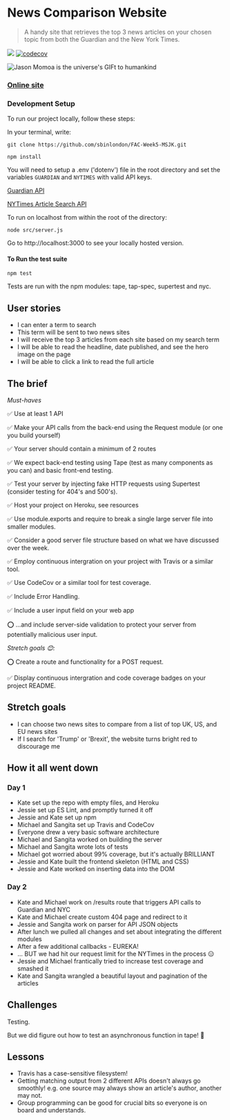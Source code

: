 # News Comparison Website

> A handy site that retrieves the top 3 news articles on your chosen topic from both the Guardian and the New York Times.

![](https://travis-ci.org/sbinlondon/FAC-Week5-MSJK.svg?branch=master)
[![codecov](https://codecov.io/gh/sbinlondon/FAC-Week5-MSJK/branch/master/graph/badge.svg)](https://codecov.io/gh/sbinlondon/FAC-Week5-MSJK)

![Jason Momoa is the universe's GIFt to humankind](https://media.giphy.com/media/3xz2BtsGiAovlaCsRG/giphy.gif)

### [Online site](https://tranquil-tor-14764.herokuapp.com/)

### Development Setup

To run our project locally, follow these steps:

In your terminal, write:
```
git clone https://github.com/sbinlondon/FAC-Week5-MSJK.git
```
```
npm install
```
You will need to setup a .env ('dotenv') file in the root directory and set the variables `GUARDIAN` and `NYTIMES` with valid API keys.

[Guardian API](https://open-platform.theguardian.com/)

[NYTimes Article Search API](https://developer.nytimes.com/article_search_v2.json)

To run on localhost from within the root of the directory:
```
node src/server.js
```
Go to http://localhost:3000 to see your locally hosted version.

#### To Run the test suite
```
npm test
```
Tests are run with the npm modules: tape, tap-spec, supertest and nyc.

## User stories

* I can enter a term to search
* This term will be sent to two news sites
* I will receive the top 3 articles from each site based on my search term
* I will be able to read the headline, date published, and see the hero image on the page
* I will be able to click a link to read the full article

## The brief

_Must-haves_

:white_check_mark: Use at least 1 API

:white_check_mark: Make your API calls from the back-end using the Request module (or one you build yourself)

:white_check_mark: Your server should contain a minimum of 2 routes

:white_check_mark: We expect back-end testing using Tape (test as many components as you can) and basic front-end testing.

:white_check_mark: Test your server by injecting fake HTTP requests using Supertest (consider testing for 404's and 500's).

:white_check_mark: Host your project on Heroku, see resources

:white_check_mark: Use module.exports and require to break a single large server file into smaller modules.

:white_check_mark: Consider a good server file structure based on what we have discussed over the week.

:white_check_mark: Employ continuous intergration on your project with Travis or a similar tool.

:white_check_mark: Use CodeCov or a similar tool for test coverage.

:white_check_mark: Include Error Handling.

:white_check_mark: Include a user input field on your web app 

:o: ...and include server-side validation to protect your server from potentially malicious user input.

_Stretch goals 😊:_

:o: Create a route and functionality for a POST request.

:white_check_mark: Display continuous intergration and code coverage badges on your project README.

## Stretch goals

* I can choose two news sites to compare from a list of top UK, US, and EU news sites
* If I search for 'Trump' or 'Brexit', the website turns bright red to discourage me

## How it all went down

### Day 1 

* Kate set up the repo with empty files, and Heroku
* Jessie set up ES Lint, and promptly turned it off
* Jessie and Kate set up npm
* Michael and Sangita set up Travis and CodeCov
* Everyone drew a very basic software architecture
* Michael and Sangita worked on building the server
* Michael and Sangita wrote lots of tests
* Michael got worried about 99% coverage, but it's actually BRILLIANT
* Jessie and Kate built the frontend skeleton (HTML and CSS)
* Jessie and Kate worked on inserting data into the DOM

### Day 2

* Kate and Michael work on /results route that triggers API calls to Guardian and NYC
* Kate and Michael create custom 404 page and redirect to it
* Jessie and Sangita work on parser for API JSON objects
* After lunch we pulled all changes and set about integrating the different modules
* After a few additional callbacks - EUREKA! 
* ... BUT we had hit our request limit for the NYTimes in the process 😑
* Jessie and Michael frantically tried to increase test coverage and smashed it
* Kate and Sangita wrangled a beautiful layout and pagination of the articles

## Challenges

Testing.

But we did figure out how to test an asynchronous function in tape! :tada:

## Lessons

* Travis has a case-sensitive filesystem!
* Getting matching output from 2 different APIs doesn't always go smoothly! e.g. one source may always show an article's author, another may not.
* Group programming can be good for crucial bits so everyone is on board and understands.
